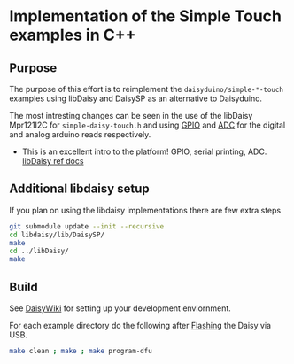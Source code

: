 # Implementation of the Simple Touch examples in C++

## Purpose

The purpose of this effort is to reimplement the
`daisyduino/simple-*-touch` examples using libDaisy and DaisySP as an
alternative to Daisyduino.

The most intresting changes can be seen in the use of the libDaisy Mpr121I2C for
`simple-daisy-touch.h` and using 
[GPIO](https://electro-smith.github.io/libDaisy/md_doc_2md_2__a1___getting-_started-_g_p_i_o.html)
and [ADC](https://electro-smith.github.io/libDaisy/md_doc_2md_2__a4___getting-_started-_a_d_cs.html) for the digital and analog arduino reads respectively.

* This is an excellent intro to the platform! GPIO, serial printing, ADC.
[libDaisy ref docs](https://electro-smith.github.io/libDaisy/index.html)

## Additional libdaisy setup

If you plan on using the libdaisy implementations there are few extra steps

```bash
git submodule update --init --recursive
cd libdaisy/lib/DaisySP/
make
cd ../libDaisy/
make
```

## Build

See [DaisyWiki](https://github.com/electro-smith/DaisyWiki/wiki/1.-Setting-Up-Your-Development-Environment) for setting up your development
enviornment.

For each example directory do the following after 
[Flashing](https://github.com/electro-smith/DaisyWiki/wiki/1.-Setting-Up-Your-Development-Environment#4-Run-the-Blink-Example)
the Daisy via USB.

```bash
make clean ; make ; make program-dfu
```